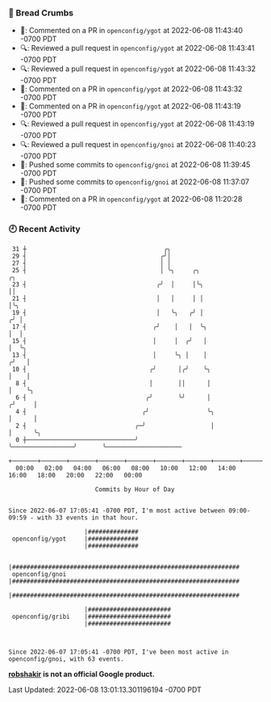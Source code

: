 ### 🍞 Bread Crumbs

 * 💬: Commented on a PR in  `openconfig/ygot` at 2022-06-08 11:43:40 -0700 PDT
 * 🔍: Reviewed a pull request in  `openconfig/ygot` at 2022-06-08 11:43:41 -0700 PDT
 * 🔍: Reviewed a pull request in  `openconfig/ygot` at 2022-06-08 11:43:32 -0700 PDT
 * 💬: Commented on a PR in  `openconfig/ygot` at 2022-06-08 11:43:32 -0700 PDT
 * 💬: Commented on a PR in  `openconfig/ygot` at 2022-06-08 11:43:19 -0700 PDT
 * 🔍: Reviewed a pull request in  `openconfig/ygot` at 2022-06-08 11:43:19 -0700 PDT
 * 🔍: Reviewed a pull request in  `openconfig/gnoi` at 2022-06-08 11:40:23 -0700 PDT
 * 🚢: Pushed some commits to `openconfig/gnoi` at 2022-06-08 11:39:45 -0700 PDT
 * 🚢: Pushed some commits to `openconfig/gnoi` at 2022-06-08 11:37:07 -0700 PDT
 * 💬: Commented on a PR in  `openconfig/ygot` at 2022-06-08 11:20:28 -0700 PDT

### 🕘 Recent Activity
```
 31 ┼                                      ╭╮
 29 ┤                                     ╭╯│
 27 ┤                                     │ │
 25 ┤                                     │ ╰╮     ╭╮                        ╭╮
 23 ┤                                    ╭╯  │     │╰╮                       ││
 21 ┤                                    │   │     │ │                       │╰╮
 19 ┤                                    │   ╰╮   ╭╯ │                      ╭╯ │
 17 ┤                                   ╭╯    │   │  ╰╮                     │  │
 15 ┤                                   │     │  ╭╯   │                     │  ╰╮
 13 ┤                                   │     ╰╮ │    │                    ╭╯   │
 10 ┤                                  ╭╯      │╭╯    ╰╮                   │    │
  8 ┤                                  │       ││      │                   │    ╰╮
  6 ┤                                 ╭╯       ╰╯      │                  ╭╯     │
  4 ┤                                ╭╯                ╰╮                 │      │
  2 ┤                              ╭─╯                  │                 │      ╰╮
  0 ┼──────────────────────────────╯                    ╰─────────────────╯       ╰─────────────────────
    +───────+───────+───────+───────+───────+───────+───────+───────+───────+───────+───────+───────+────
  00:00   02:00   04:00   06:00   08:00   10:00   12:00   14:00   16:00   18:00   20:00   22:00   00:00   

						Commits by Hour of Day


Since 2022-06-07 17:05:41 -0700 PDT, I'm most active between 09:00-09:59 - with 33 events in that hour.

```



```
                     |##############
 openconfig/ygot     |##############
                     |##############

                     |###############################################################
 openconfig/gnoi     |###############################################################
                     |###############################################################

                     |#######################
 openconfig/gribi    |#######################
                     |#######################



Since 2022-06-07 17:05:41 -0700 PDT, I've been most active in openconfig/gnoi, with 63 events.

```
**[robshakir](mailto:robjs@google.com) is not an official Google product.**  


Last Updated: 2022-06-08 13:01:13.301196194 -0700 PDT
